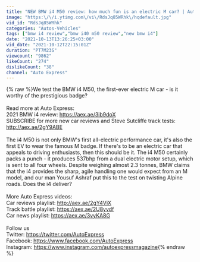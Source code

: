 ```yaml
---
title: "NEW BMW i4 M50 review: how much fun is an electric M car? | Auto Express"
image: "https:\/\/i.ytimg.com\/vi\/RdsJq85WRhk\/hqdefault.jpg"
vid_id: "RdsJq85WRhk"
categories: "Autos-Vehicles"
tags: ["bmw i4 review","bmw i40 m50 review","new bmw i4"]
date: "2021-10-13T13:26:25+03:00"
vid_date: "2021-10-12T22:15:01Z"
duration: "PT7M23S"
viewcount: "9862"
likeCount: "274"
dislikeCount: "38"
channel: "Auto Express"
---
```

{% raw %}We test the BMW i4 M50, the first-ever electric M car - is it worthy of the prestigious badge? <br /><br />Read more at Auto Express: <br />2021 BMW i4 review: <a rel="nofollow" target="blank" href="https://aex.ae/3ib9doX">https://aex.ae/3ib9doX</a><br />SUBSCRIBE for more new car reviews and Steve Sutcliffe track tests: <a rel="nofollow" target="blank" href="http://aex.ae/2gY9ABE">http://aex.ae/2gY9ABE</a><br /><br />The i4 M50 is not only BMW's first all-electric performance car, it's also the first EV to wear the famous M badge. If there's to be an electric car that appeals to driving enthusiasts, then this should be it. The i4 M50 certainly packs a punch - it produces 537bhp from a dual electric motor setup, which is sent to all four wheels. Despite weighing almost 2.3 tonnes, BMW claims that the i4 provides the sharp, agile handling one would expect from an M model, and our man Yousuf Ashraf put this to the test on twisting Alpine roads. Does the i4 deliver?<br /><br />More Auto Express videos: <br />Car reviews playlist: <a rel="nofollow" target="blank" href="http://aex.ae/2gY4ViX">http://aex.ae/2gY4ViX</a><br />Track battle playlist: <a rel="nofollow" target="blank" href="https://aex.ae/2U8yvdf">https://aex.ae/2U8yvdf</a><br />Car news playlist: <a rel="nofollow" target="blank" href="https://aex.ae/3vyKA8G">https://aex.ae/3vyKA8G</a><br /><br />Follow us<br />Twitter: <a rel="nofollow" target="blank" href="https://twitter.com/AutoExpress">https://twitter.com/AutoExpress</a><br />Facebook: <a rel="nofollow" target="blank" href="https://www.facebook.com/AutoExpress">https://www.facebook.com/AutoExpress</a><br />Instagram: <a rel="nofollow" target="blank" href="https://www.instagram.com/autoexpressmagazine">https://www.instagram.com/autoexpressmagazine</a>{% endraw %}
